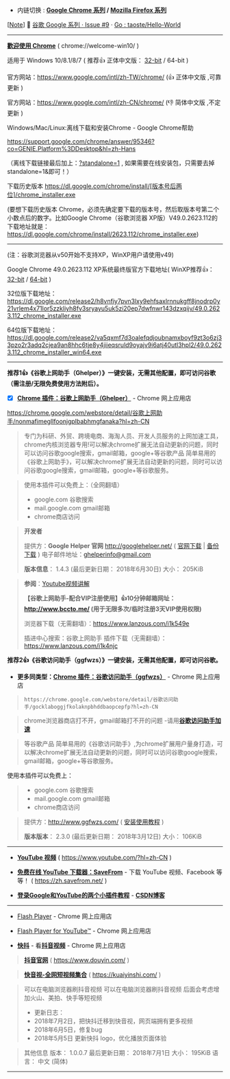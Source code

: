 - 内链切换 : **[Google Chrome 系列](https://github.com/taoste/Hello-World/tree/master/Tools/Google%20Chrome) / 
[Mozilla Firefox 系列](https://github.com/taoste/Hello-World/tree/master/Tools/Mozilla%20Firefox)**

[[Note](https://github.com/taoste/Hello-World/tree/master/Tools/Google%20Chrome)] 🚀 [谷歌 Google 系列 · Issue #9](https://github.com/taoste/taoste.github.io/issues/9) · [Go : taoste/Hello-World](http://go.choong.net/google)

 -------------------------------------------
 
 [**歡迎使用 Chrome**](chrome://welcome-win10/)  ( chrome://welcome-win10/ )
 

适用于 Windows 10/8.1/8/7 ( 推荐👍 正体中文版： [32-bit](https://dl.google.com/tag/s/appguid%3D%7B8A69D345-D564-463C-AFF1-A69D9E530F96%7D%26iid%3D%7BCEEEAD0E-904A-E0EB-B655-AD430A6C79FA%7D%26lang%3Dzh-TW%26browser%3D3%26usagestats%3D0%26appname%3DGoogle%2520Chrome%26needsadmin%3Dprefers%26ap%3D-statsdef_1/update2/installers/ChromeSetup.exe) / 64-bit )

官方网站：https://www.google.com/intl/zh-TW/chrome/ (👍 正体中文版 ,可靠更新 )

官方网站：https://www.google.com/intl/zh-CN/chrome/ (👎 简体中文版 ,不定更新 )
 

Windows/Mac/Linux:离线下载和安装Chrome - Google Chrome帮助
 
https://support.google.com/chrome/answer/95346?co=GENIE.Platform%3DDesktop&hl=zh-Hans

（离线下载链接最后加上：[?standalone=1](https://support.google.com/chrome/answer/95346?co=GENIE.Platform%3DDesktop&hl=zh-Hans?standalone=1) , 如果需要在线安装包，只需要去掉standalone=1&即可！）



下载历史版本 https://dl.google.com/chrome/install/[版本号后两位]/chrome_installer.exe

(要想下载历史版本 Chrome，必须先确定要下载的版本号，然后取版本号第二个小数点后的数字。比如Google Chrome（谷歌浏览器 XP版）V49.0.2623.112的下载地址就是：https://dl.google.com/chrome/install/2623.112/chrome_installer.exe)

 -------------------------------------------
 
 (注：谷歌浏览器从v50开始不支持XP，WinXP用户请使用v49)
 
 Google Chrome 49.0.2623.112 XP系统最终版官方下载地址( WinXP推荐👍： [32-bit](https://dl.google.com/release2/h8vnfiy7pvn3lxy9ehfsaxlrnnukgff8jnodrp0y21vrlem4x71lor5zzkliyh8fv3sryayu5uk5zi20ep7dwfnwr143dzxqijv/49.0.2623.112_chrome_installer.exe) / [64-bit](https://dl.google.com/release2/va5qxmf7d3oalefqdjoubnamxboyf9zt3o6zj33pzo2r3adq2cjea9an8hhc6tje8y4jiieqsruld9oyajv9i6atj40utl3hpl2/49.0.2623.112_chrome_installer_win64.exe) )

32位版下载地址：
https://dl.google.com/release2/h8vnfiy7pvn3lxy9ehfsaxlrnnukgff8jnodrp0y21vrlem4x71lor5zzkliyh8fv3sryayu5uk5zi20ep7dwfnwr143dzxqijv/49.0.2623.112_chrome_installer.exe

64位版下载地址：
https://dl.google.com/release2/va5qxmf7d3oalefqdjoubnamxboyf9zt3o6zj33pzo2r3adq2cjea9an8hhc6tje8y4jiieqsruld9oyajv9i6atj40utl3hpl2/49.0.2623.112_chrome_installer_win64.exe
 
-------------------------------------------

**推荐1👍《谷歌上网助手（Ghelper）》一键安装，无需其他配置，即可访问谷歌（需注册/无限免费使用方法附后）。**

- [x] [**Chrome 插件：谷歌上网助手（Ghelper）**](https://chrome.google.com/webstore/detail/谷歌上网助手/nonmafimegllfoonjgplbabhmgfanaka?hl=zh-CN) - Chrome 网上应用店

https://chrome.google.com/webstore/detail/谷歌上网助手/nonmafimegllfoonjgplbabhmgfanaka?hl=zh-CN

>  专门为科研、外贸、跨境电商、海淘人员、开发人员服务的上网加速工具，chrome内核浏览器专用!可以解决chrome扩展无法自动更新的问题，同时可以访问谷歌google搜索，gmail邮箱，google+等谷歌产品
>  简单易用的《谷歌上网助手》，可以解决chrome扩展无法自动更新的问题，同时可以访问谷歌google搜索，gmail邮箱，google+等谷歌服务。

>  使用本插件可以免费上：（全网翻墙）
>   - google.com     谷歌搜索
>   - mail.google.com   gmail邮箱
>   - chrome商店访问

>   **开发者**
> 
>  提供方：**Google Helper 官网** http://googlehelper.net/ ( [官网下载](http://googlehelper.net/download/Ghelper_1.4.3.beta.zip) | [备份下载](https://taoste.github.io/Hello-World/Tools/Google%20Chrome/Chrome%E6%8F%92%E4%BB%B6%EF%BC%88CRX%E6%96%87%E4%BB%B6%EF%BC%89/Chrome%20%E6%8F%92%E4%BB%B6%EF%BC%9A%E8%B0%B7%E6%AD%8C%E4%B8%8A%E7%BD%91%E5%8A%A9%E6%89%8B/Ghelper/index.html) )
>   电子邮件地址：ghelperinfo@gmail.com
>   
>   **版本信息**： 1.4.3  (最后更新日期： 2018年6月30日) 大小： 205KiB
  
>   **参阅**：[Youtube视频讲解](https://youtu.be/tgWeLcMg7TM)
>  
>   **【谷歌上网助手-配合VIP注册使用】👍10分钟邮箱网址：http://www.bccto.me/  (用于无限多次/临时注册3天VIP使用权限)**
> 
>   浏览器下载（无需翻墙）：https://www.lanzous.com/i1k549e 
>   
>   插进中心搜索：谷歌上网助手 插件下载（无需翻墙）：https://www.lanzous.com/i1k4njc 

 **推荐2👍《谷歌访问助手（ggfwzs）》一键安装，无需其他配置，即可访问谷歌。**
 
- **更多同类型：**[**Chrome 插件：谷歌访问助手（ggfwzs）**](https://chrome.google.com/webstore/detail/谷歌访问助手/gocklaboggjfkolaknpbhddbaopcepfp?hl=zh-CN) - Chrome 网上应用店

>     https://chrome.google.com/webstore/detail/谷歌访问助手/gocklaboggjfkolaknpbhddbaopcepfp?hl=zh-CN

>  chrome浏览器商店打不开，gmail邮箱打不开的问题 -请用[**谷歌访问助手加速**](http://www.ggfwzs.com/)

> 等谷歌产品
> 简单易用的《谷歌访问助手》,为chrome扩展用户量身打造，可以解决chrome扩展无法自动更新的问题，同时可以访问谷歌google搜索，gmail邮箱，google+等谷歌服务。



使用本插件可以免费上：

>  - google.com     谷歌搜索
>  - mail.google.com   gmail邮箱
>  - chrome商店访问

>  提供方：http://www.ggfwzs.com/ ( [安装使用教程](http://www.ggfwzs.com/ff/chrome/index.html) )
>   
>   **版本版本**： 2.3.0 (最后更新日期： 2018年3月12日)  大小： 106KiB

-------------------------------------------

- [**YouTube 视频**](https://www.youtube.com/?hl=zh-CN) 
( https://www.youtube.com/?hl=zh-CN ) 

- [**免费在线 YouTube 下载器：SaveFrom**](https://zh.savefrom.net/) - 下载 YouTube 视频、Facebook 等等！ ( https://zh.savefrom.net/ )

- [**登录Google和YouTube的两个小插件教程**](https://blog.csdn.net/Yong_Qi2015/article/details/79205358) - [**CSDN博客**](https://blog.csdn.net/)


-------------------------------------------

- [Flash Player](https://chrome.google.com/webstore/detail/flash-player/bmimdmkleccdoghpgdhaahkelfhjfhgm?hl=zh-CN) - Chrome 网上应用店

- [Flash Player for YouTube™](https://chrome.google.com/webstore/detail/flash-player-for-youtube/lljhpdalfpihmdokpgmobnbeibbkignc?hl=zh-CN) - Chrome 网上应用店

- [**快抖**](https://chrome.google.com/webstore/detail/%E5%BF%AB%E6%8A%96-%E7%9C%8B%E6%8A%96%E9%9F%B3%E8%A7%86%E9%A2%91/encpgafgennbokknanpcnkandmnneohp?hl=zh-CN) - 看[**抖音视频**](https://www.douyin.com/) - Chrome 网上应用店

> [**抖音官网**](https://www.douyin.com/) ( https://www.douyin.com/ ) 
 
> [**快音视-全网短视频集合**](https://kuaiyinshi.com/#video-pannel) ( https://kuaiyinshi.com/ )


> 可以在电脑浏览器刷抖音视频
> 可以在电脑浏览器刷抖音视频
> 后面会考虑增加火山、美拍、快手等短视频
> 
> - 更新日志：
> - 2018年7月2日，把快抖迁移到快音视，网页端拥有更多视频
> - 2018年6月5日，修复bug
> - 2018年5月5日 更新快抖 logo，优化播放页面体验

> 其他信息
> 版本： 1.0.0.7
> 最后更新日期： 2018年7月1日
> 大小： 195KiB
> 语言： 中文 (简体)

-------------------------------------------


